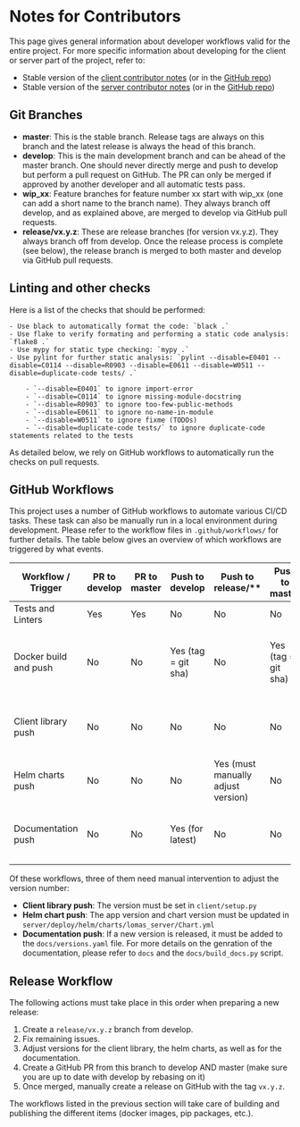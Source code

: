 # Notes for Contributors

This page gives general information about developer workflows valid for the entire project. For more specific information about developing for the client or server 
part of the project, refer to:
* Stable version of the [client contributor notes](https://dscc-admin-ch.github.io/lomas-docs/CONTRIBUTING_CLIENT.html) (or in the [GitHub repo](https://github.com/dscc-admin-ch/lomas/blob/master/client/CONTRIBUTING.md))
* Stable version of the [server contributor notes](https://dscc-admin-ch.github.io/lomas-docs/CONTRIBUTING_SERVER.html) (or in the [GitHub repo](https://github.com/dscc-admin-ch/lomas/blob/master/server/CONTRIBUTING.md))

## Git Branches

* **master**: This is the stable branch. Release tags are always on this branch and the latest release is always the head of this branch.
* **develop**: This is the main development branch and can be ahead of the master branch.
  One should never directly merge and push to develop but perform a pull request on GitHub.
  The PR can only be merged if approved by another developer and all automatic tests pass.
* **wip_xx**: Feature branches for feature number xx start with wip_xx (one can add a short name to the branch name).
  They always branch off develop, and as explained above, are merged to develop via GitHub pull requests.
* **release/vx.y.z**: These are release branches (for version vx.y.z). They always branch off from develop.
  Once the release process is complete (see below), the release branch is merged to both master and develop via GitHub pull requests.

## Linting and other checks

Here is a list of the checks that should be performed:

    - Use black to automatically format the code: `black .`
    - Use flake to verify formating and performing a static code analysis: `flake8 .`
    - Use mypy for static type checking: `mypy .`
    - Use pylint for further static analysis: `pylint --disable=E0401 --disable=C0114 --disable=R0903 --disable=E0611 --disable=W0511 --disable=duplicate-code tests/ .`
    
        - `--disable=E0401` to ignore import-error
        - `--disable=C0114` to ignore missing-module-docstring
        - `--disable=R0903` to ignore too-few-public-methods
        - `--disable=E0611` to ignore no-name-in-module
        - `--disable=W0511` to ignore fixme (TODOs)
        - `--disable=duplicate-code tests/` to ignore duplicate-code statements related to the tests
        
As detailed below, we rely on GitHub workflows to automatically run the checks on pull requests.

## GitHub Workflows

This project uses a number of GitHub workflows to automate various CI/CD tasks. These task can also be manually run in a local environment during development. Please refer to the workflow files in `.github/workflows/` for further details.
The table below gives an overview of which workflows are triggered by what events.

| Workflow / Trigger    | PR to develop | PR to master | Push to develop | Push to release/** | Push to master | GitHub release |
|------------------------|---------------|--------------|-----------------|--------------------|----------------|----------------|
| Tests and Linters      | Yes           | Yes          | No              | No                 | No             | No             |
| Docker build and push  | No            | No           | Yes (tag = git sha) | No              | Yes (tag = git sha) | Yes (tags = latest and semver (x.y.z)) |
| Client library push    | No            | No           | No              | No                 | No             | Yes (must manually adjust version) |
| Helm charts push       | No            | No           | No              | Yes (must manually adjust version) | No             | No             |
| Documentation push     | No            | No           | Yes (for latest)| No                 | No             | Yes (must manually add version) |

Of these workflows, three of them need manual intervention to adjust the version number:

* **Client library push**: The version must be set in `client/setup.py`
* **Helm chart push**: The app version and chart version must be updated in `server/deploy/helm/charts/lomas_server/Chart.yml`
* **Documentation push**: If a new version is released, it must be added to the `docs/versions.yaml` file. For more details on the genration of the documentation, please refer to `docs` and the `docs/build_docs.py` script.


## Release Workflow

The following actions must take place in this order when preparing a new release:

1. Create a `release/vx.y.z` branch from develop.
2. Fix remaining issues.
3. Adjust versions for the client library, the helm charts, as well as for the documentation.
4. Create a GitHub PR from this branch to develop AND master (make sure you are up to date with develop by rebasing on it)
5. Once merged, manually create a release on GitHub with the tag `vx.y.z`.

The workflows listed in the previous section will take care of building and publishing the different items (docker images, pip packages, etc.).
